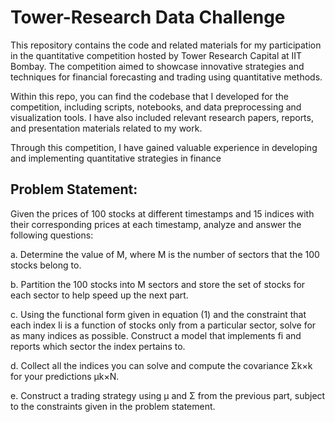 # Tower-Research Data Challenge

This repository contains the code and related materials for my participation in the quantitative competition hosted by Tower Research Capital at IIT Bombay. The competition aimed to showcase innovative strategies and techniques for financial forecasting and trading using quantitative methods.

Within this repo, you can find the codebase that I developed for the competition, including scripts, notebooks, and data preprocessing and visualization tools. I have also included relevant research papers, reports, and presentation materials related to my work.

Through this competition, I have gained valuable experience in developing and implementing quantitative strategies in finance

## Problem Statement:
Given the prices of 100 stocks at different timestamps and 15 indices with their corresponding prices at each timestamp, analyze and answer the following questions: 

a. Determine the value of M, where M is the number of sectors that the 100 stocks belong to.

b. Partition the 100 stocks into M sectors and store the set of stocks for each sector to help speed up the next part.

c. Using the functional form given in equation (1) and the constraint that each index Ii is a function of stocks only from a particular sector, solve for as many indices as possible. Construct a model that implements fi and reports which sector the index pertains to.

d. Collect all the indices you can solve and compute the covariance Σk×k for your predictions µk×N.

e. Construct a trading strategy using µ and Σ from the previous part, subject to the constraints given in the problem statement.
